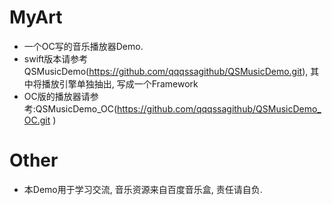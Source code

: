 # MyArt
- 一个OC写的音乐播放器Demo.
- swift版本请参考QSMusicDemo(https://github.com/qqqssagithub/QSMusicDemo.git), 其中将播放引擎单独抽出, 写成一个Framework
- OC版的播放器请参考:QSMusicDemo_OC(https://github.com/qqqssagithub/QSMusicDemo_OC.git )
# Other
- 本Demo用于学习交流, 音乐资源来自百度音乐盒, 责任请自负.


